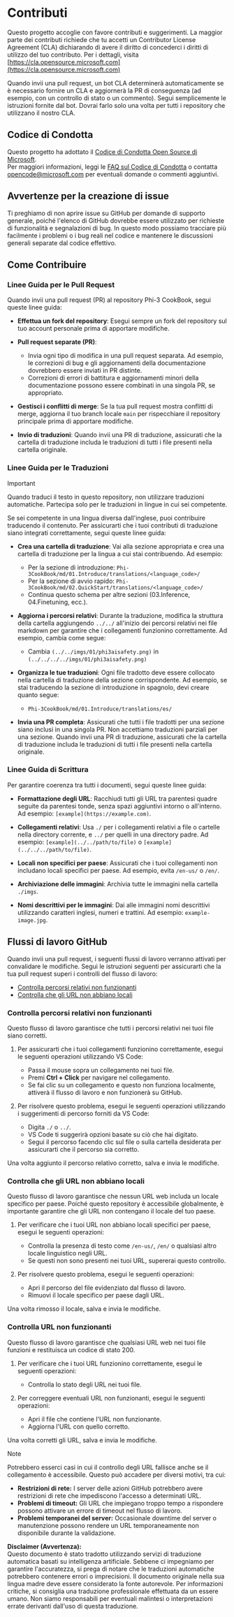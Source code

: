 # Contributi

Questo progetto accoglie con favore contributi e suggerimenti. La maggior parte dei contributi richiede che tu accetti un Contributor License Agreement (CLA) dichiarando di avere il diritto di concederci i diritti di utilizzo del tuo contributo. Per i dettagli, visita [https://cla.opensource.microsoft.com](https://cla.opensource.microsoft.com)

Quando invii una pull request, un bot CLA determinerà automaticamente se è necessario fornire un CLA e aggiornerà la PR di conseguenza (ad esempio, con un controllo di stato o un commento). Segui semplicemente le istruzioni fornite dal bot. Dovrai farlo solo una volta per tutti i repository che utilizzano il nostro CLA.

## Codice di Condotta

Questo progetto ha adottato il [Codice di Condotta Open Source di Microsoft](https://opensource.microsoft.com/codeofconduct/).  
Per maggiori informazioni, leggi le [FAQ sul Codice di Condotta](https://opensource.microsoft.com/codeofconduct/faq/) o contatta [opencode@microsoft.com](mailto:opencode@microsoft.com) per eventuali domande o commenti aggiuntivi.

## Avvertenze per la creazione di issue

Ti preghiamo di non aprire issue su GitHub per domande di supporto generale, poiché l'elenco di GitHub dovrebbe essere utilizzato per richieste di funzionalità e segnalazioni di bug. In questo modo possiamo tracciare più facilmente i problemi o i bug reali nel codice e mantenere le discussioni generali separate dal codice effettivo.

## Come Contribuire

### Linee Guida per le Pull Request

Quando invii una pull request (PR) al repository Phi-3 CookBook, segui queste linee guida:

- **Effettua un fork del repository**: Esegui sempre un fork del repository sul tuo account personale prima di apportare modifiche.

- **Pull request separate (PR)**:
  - Invia ogni tipo di modifica in una pull request separata. Ad esempio, le correzioni di bug e gli aggiornamenti della documentazione dovrebbero essere inviati in PR distinte.
  - Correzioni di errori di battitura e aggiornamenti minori della documentazione possono essere combinati in una singola PR, se appropriato.

- **Gestisci i conflitti di merge**: Se la tua pull request mostra conflitti di merge, aggiorna il tuo branch locale `main` per rispecchiare il repository principale prima di apportare modifiche.

- **Invio di traduzioni**: Quando invii una PR di traduzione, assicurati che la cartella di traduzione includa le traduzioni di tutti i file presenti nella cartella originale.

### Linee Guida per le Traduzioni

> [!IMPORTANT]
>
> Quando traduci il testo in questo repository, non utilizzare traduzioni automatiche. Partecipa solo per le traduzioni in lingue in cui sei competente.

Se sei competente in una lingua diversa dall'inglese, puoi contribuire traducendo il contenuto. Per assicurarti che i tuoi contributi di traduzione siano integrati correttamente, segui queste linee guida:

- **Crea una cartella di traduzione**: Vai alla sezione appropriata e crea una cartella di traduzione per la lingua a cui stai contribuendo. Ad esempio:
  - Per la sezione di introduzione: `Phi-3CookBook/md/01.Introduce/translations/<language_code>/`
  - Per la sezione di avvio rapido: `Phi-3CookBook/md/02.QuickStart/translations/<language_code>/`
  - Continua questo schema per altre sezioni (03.Inference, 04.Finetuning, ecc.).

- **Aggiorna i percorsi relativi**: Durante la traduzione, modifica la struttura della cartella aggiungendo `../../` all'inizio dei percorsi relativi nei file markdown per garantire che i collegamenti funzionino correttamente. Ad esempio, cambia come segue:
  - Cambia `(../../imgs/01/phi3aisafety.png)` in `(../../../../imgs/01/phi3aisafety.png)`

- **Organizza le tue traduzioni**: Ogni file tradotto deve essere collocato nella cartella di traduzione della sezione corrispondente. Ad esempio, se stai traducendo la sezione di introduzione in spagnolo, devi creare quanto segue:
  - `Phi-3CookBook/md/01.Introduce/translations/es/`

- **Invia una PR completa**: Assicurati che tutti i file tradotti per una sezione siano inclusi in una singola PR. Non accettiamo traduzioni parziali per una sezione. Quando invii una PR di traduzione, assicurati che la cartella di traduzione includa le traduzioni di tutti i file presenti nella cartella originale.

### Linee Guida di Scrittura

Per garantire coerenza tra tutti i documenti, segui queste linee guida:

- **Formattazione degli URL**: Racchiudi tutti gli URL tra parentesi quadre seguite da parentesi tonde, senza spazi aggiuntivi intorno o all'interno. Ad esempio: `[example](https://example.com)`.

- **Collegamenti relativi**: Usa `./` per i collegamenti relativi a file o cartelle nella directory corrente, e `../` per quelli in una directory padre. Ad esempio: `[example](../../path/to/file)` o `[example](../../../path/to/file)`.

- **Locali non specifici per paese**: Assicurati che i tuoi collegamenti non includano locali specifici per paese. Ad esempio, evita `/en-us/` o `/en/`.

- **Archiviazione delle immagini**: Archivia tutte le immagini nella cartella `./imgs`.

- **Nomi descrittivi per le immagini**: Dai alle immagini nomi descrittivi utilizzando caratteri inglesi, numeri e trattini. Ad esempio: `example-image.jpg`.

## Flussi di lavoro GitHub

Quando invii una pull request, i seguenti flussi di lavoro verranno attivati per convalidare le modifiche. Segui le istruzioni seguenti per assicurarti che la tua pull request superi i controlli del flusso di lavoro:

- [Controlla percorsi relativi non funzionanti](../..)
- [Controlla che gli URL non abbiano locali](../..)

### Controlla percorsi relativi non funzionanti

Questo flusso di lavoro garantisce che tutti i percorsi relativi nei tuoi file siano corretti.

1. Per assicurarti che i tuoi collegamenti funzionino correttamente, esegui le seguenti operazioni utilizzando VS Code:
    - Passa il mouse sopra un collegamento nei tuoi file.
    - Premi **Ctrl + Click** per navigare nel collegamento.
    - Se fai clic su un collegamento e questo non funziona localmente, attiverà il flusso di lavoro e non funzionerà su GitHub.

1. Per risolvere questo problema, esegui le seguenti operazioni utilizzando i suggerimenti di percorso forniti da VS Code:
    - Digita `./` o `../`.
    - VS Code ti suggerirà opzioni basate su ciò che hai digitato.
    - Segui il percorso facendo clic sul file o sulla cartella desiderata per assicurarti che il percorso sia corretto.

Una volta aggiunto il percorso relativo corretto, salva e invia le modifiche.

### Controlla che gli URL non abbiano locali

Questo flusso di lavoro garantisce che nessun URL web includa un locale specifico per paese. Poiché questo repository è accessibile globalmente, è importante garantire che gli URL non contengano il locale del tuo paese.

1. Per verificare che i tuoi URL non abbiano locali specifici per paese, esegui le seguenti operazioni:

    - Controlla la presenza di testo come `/en-us/`, `/en/` o qualsiasi altro locale linguistico negli URL.
    - Se questi non sono presenti nei tuoi URL, supererai questo controllo.

1. Per risolvere questo problema, esegui le seguenti operazioni:
    - Apri il percorso del file evidenziato dal flusso di lavoro.
    - Rimuovi il locale specifico per paese dagli URL.

Una volta rimosso il locale, salva e invia le modifiche.

### Controlla URL non funzionanti

Questo flusso di lavoro garantisce che qualsiasi URL web nei tuoi file funzioni e restituisca un codice di stato 200.

1. Per verificare che i tuoi URL funzionino correttamente, esegui le seguenti operazioni:
    - Controlla lo stato degli URL nei tuoi file.

2. Per correggere eventuali URL non funzionanti, esegui le seguenti operazioni:
    - Apri il file che contiene l'URL non funzionante.
    - Aggiorna l'URL con quello corretto.

Una volta corretti gli URL, salva e invia le modifiche.

> [!NOTE]
>
> Potrebbero esserci casi in cui il controllo degli URL fallisce anche se il collegamento è accessibile. Questo può accadere per diversi motivi, tra cui:
>
> - **Restrizioni di rete:** I server delle azioni GitHub potrebbero avere restrizioni di rete che impediscono l'accesso a determinati URL.
> - **Problemi di timeout:** Gli URL che impiegano troppo tempo a rispondere possono attivare un errore di timeout nel flusso di lavoro.
> - **Problemi temporanei del server:** Occasionale downtime del server o manutenzione possono rendere un URL temporaneamente non disponibile durante la validazione.

**Disclaimer (Avvertenza):**  
Questo documento è stato tradotto utilizzando servizi di traduzione automatica basati su intelligenza artificiale. Sebbene ci impegniamo per garantire l'accuratezza, si prega di notare che le traduzioni automatiche potrebbero contenere errori o imprecisioni. Il documento originale nella sua lingua madre deve essere considerato la fonte autorevole. Per informazioni critiche, si consiglia una traduzione professionale effettuata da un essere umano. Non siamo responsabili per eventuali malintesi o interpretazioni errate derivanti dall'uso di questa traduzione.